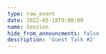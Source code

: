 ```yaml
---
type: raw_event
date: 2022-05-18T9:00:00
name: Session
hide_from_announcments: false
description: 'Guest Talk #2'
---
```

